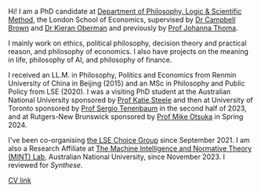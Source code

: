 Hi! I am a PhD candidate at [Department of Philosophy, Logic & Scientific Method](https://www.lse.ac.uk/philosophy/), the London School of Economics, supervised by [Dr Campbell Brown](https://philpeople.org/profiles/campbell-brown) and [Dr Kieran Oberman](https://philpeople.org/profiles/kieran-oberman) and previously by [Prof Johanna Thoma](https://johannathoma.com/).

I mainly work on ethics, political philosophy, decision theory and practical reason, and philosophy of economics. I also have projects on the meaning in life, philosophy of AI, and philosophy of finance. 

I received an LL.M. in Philosophy, Politics and Economics from Renmin University of China in Beijing (2015) and an MSc in Philosophy and Public Policy from LSE (2020). I was a visiting PhD student at the Australian National University sponsored by [Prof Katie Steele](https://katiesteelephilosophy.weebly.com/) and then at University of Toronto sponsored by [Prof Sergio Tenenbaum](https://www.sergiotenenbaum.org/homepage.html) in the second half of 2023, and at Rutgers-New Brunswick sponsored by [Prof Mike Otsuka](https://sites.rutgers.edu/michael-otsuka/people/michael-otsuka/) in Spring 2024.

I've been co-organising [the LSE Choice Group](https://www.lse.ac.uk/philosophy/choice-group/) since September 2021. I am also a Research Affiliate at [The Machine Intelligence and Normative Theory (MINT) Lab](https://mintresearch.org), Australian National University, since November 2023. I reviewed for *Synthese*.

[CV link](/assets/KangyuWang-CV-24.6.docx)
